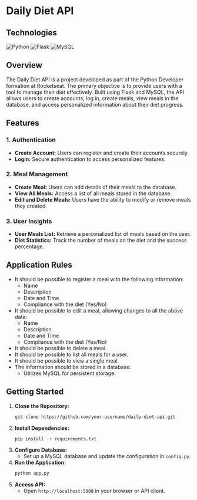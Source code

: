 # Daily Diet API

## Technologies
![Python](https://img.shields.io/badge/python-3670A0?style=for-the-badge&logo=python&logoColor=ffdd54) ![Flask](https://img.shields.io/badge/flask-%23000.svg?style=for-the-badge&logo=flask&logoColor=white) ![MySQL](https://img.shields.io/badge/mysql-%2300000f.svg?style=for-the-badge&logo=mysql&logoColor=white)

## Overview

The Daily Diet API is a project developed as part of the Python Developer formation at Rocketseat. The primary objective is to provide users with a tool to manage their diet effectively. Built using Flask and MySQL, the API allows users to create accounts, log in, create meals, view meals in the database, and access personalized information about their diet progress.

## Features

### 1. Authentication

- **Create Account:** Users can register and create their accounts securely.
- **Login:** Secure authentication to access personalized features.

### 2. Meal Management

- **Create Meal:** Users can add details of their meals to the database.
- **View All Meals:** Access a list of all meals stored in the database.
- **Edit and Delete Meals:** Users have the ability to modify or remove meals they created.

### 3. User Insights

- **User Meals List:** Retrieve a personalized list of meals based on the user.
- **Diet Statistics:** Track the number of meals on the diet and the success percentage.

## Application Rules

- It should be possible to register a meal with the following information:
  - Name
  - Description
  - Date and Time
  - Compliance with the diet (Yes/No)
- It should be possible to edit a meal, allowing changes to all the above data:
  - Name
  - Description
  - Date and Time
  - Compliance with the diet (Yes/No)
- It should be possible to delete a meal.
- It should be possible to list all meals for a user.
- It should be possible to view a single meal.
- The information should be stored in a database:
  - Utilizes MySQL for persistent storage.

## Getting Started

1. **Clone the Repository:**
   ```sh
   git clone https://github.com/your-username/daily-diet-api.git
   ```
2. **Install Dependencies:**
   ```sh
   pip install -r requirements.txt
   ```
3. **Configure Database:**
   - Set up a MySQL database and update the configuration in `config.py`.
4. **Run the Application:**
   ```sh
   python app.py
   ```
5. **Access API:**
   - Open `http://localhost:5000` in your browser or API client.

